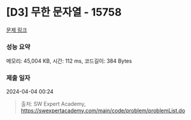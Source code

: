 # [D3] 무한 문자열 - 15758 

[문제 링크](https://swexpertacademy.com/main/code/problem/problemDetail.do?contestProbId=AYP5JmsqcngDFATW) 

### 성능 요약

메모리: 45,004 KB, 시간: 112 ms, 코드길이: 384 Bytes

### 제출 일자

2024-04-04 00:24



> 출처: SW Expert Academy, https://swexpertacademy.com/main/code/problem/problemList.do